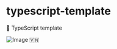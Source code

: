 # typescript-template

🌱 TypeScript template

<!-- INSPIRATIONAL_QUOTE_START -->
![Image](https://github.com/user-attachments/assets/0e3d9ba0-f624-4a99-8a33-88703033a2a1)
🇻🇳
<!-- INSPIRATIONAL_QUOTE_END -->
